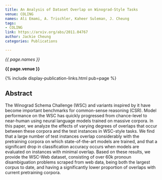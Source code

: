 ```yaml
---
title: An Analysis of Dataset Overlap on Winograd-Style Tasks
venue: COLING
names: Ali Emami, A. Trischler, Kaheer Suleman, J. Cheung
tags:
- COLING
link: https://arxiv.org/abs/2011.04767
author: Jackie Cheung
categories: Publications

---
```


*{{ page.names }}*

**{{ page.venue }}**

{% include display-publication-links.html pub=page %}

## Abstract

The Winograd Schema Challenge (WSC) and variants inspired by it have become important benchmarks for common-sense reasoning (CSR). Model performance on the WSC has quickly progressed from chance-level to near-human using neural language models trained on massive corpora. In this paper, we analyze the effects of varying degrees of overlaps that occur between these corpora and the test instances in WSC-style tasks. We find that a large number of test instances overlap considerably with the pretraining corpora on which state-of-the-art models are trained, and that a significant drop in classification accuracy occurs when models are evaluated on instances with minimal overlap. Based on these results, we provide the WSC-Web dataset, consisting of over 60k pronoun disambiguation problems scraped from web data, being both the largest corpus to date, and having a significantly lower proportion of overlaps with current pretraining corpora.